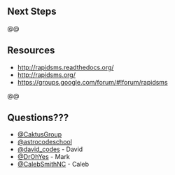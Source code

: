## Next Steps

@@

## Resources

- http://rapidsms.readthedocs.org/
- http://rapidsms.org/
- https://groups.google.com/forum/#!forum/rapidsms

@@

## Questions???

- [@CaktusGroup](https://twitter.com/CaktusGroup)
- [@astrocodeschool](https://twitter.com/astrocodeschool)
- [@david_codes](https://twitter.com/david_codes) - David
- [@DrOhYes](httpdavid_codess://twitter.com/DrOhYes) - Mark
- [@CalebSmithNC](https://twitter.com/CalebSmithNC)  - Caleb
